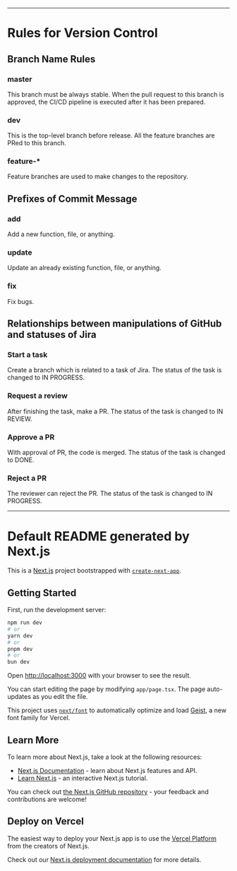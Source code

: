 ----------
# Rules for Version Control

## Branch Name Rules

### master

This branch must be always stable.
When the pull request to this branch is approved, the CI/CD pipeline is executed after it has been prepared.

### dev

This is the top-level branch before release.
All the feature branches are PRed to this branch.

### feature-*

Feature branches are used to make changes to the repository.

## Prefixes of Commit Message

### add

Add a new function, file, or anything.

### update

Update an already existing function, file, or anything.

### fix

Fix bugs.

## Relationships between manipulations of GitHub and statuses of Jira

### Start a task

Create a branch which is related to a task of Jira.
The status of the task is changed to IN PROGRESS.

### Request a review

After finishing the task, make a PR.
The status of the task is changed to IN REVIEW.

### Approve a PR

With approval of PR, the code is merged.
The status of the task is changed to DONE.

### Reject a PR

The reviewer can reject the PR.
The status of the task is changed to IN PROGRESS.

----------
# Default README generated by Next.js

This is a [Next.js](https://nextjs.org) project bootstrapped with [`create-next-app`](https://nextjs.org/docs/app/api-reference/cli/create-next-app).

## Getting Started

First, run the development server:

```bash
npm run dev
# or
yarn dev
# or
pnpm dev
# or
bun dev
```

Open [http://localhost:3000](http://localhost:3000) with your browser to see the result.

You can start editing the page by modifying `app/page.tsx`. The page auto-updates as you edit the file.

This project uses [`next/font`](https://nextjs.org/docs/app/building-your-application/optimizing/fonts) to automatically optimize and load [Geist](https://vercel.com/font), a new font family for Vercel.

## Learn More

To learn more about Next.js, take a look at the following resources:

- [Next.js Documentation](https://nextjs.org/docs) - learn about Next.js features and API.
- [Learn Next.js](https://nextjs.org/learn) - an interactive Next.js tutorial.

You can check out [the Next.js GitHub repository](https://github.com/vercel/next.js) - your feedback and contributions are welcome!

## Deploy on Vercel

The easiest way to deploy your Next.js app is to use the [Vercel Platform](https://vercel.com/new?utm_medium=default-template&filter=next.js&utm_source=create-next-app&utm_campaign=create-next-app-readme) from the creators of Next.js.

Check out our [Next.js deployment documentation](https://nextjs.org/docs/app/building-your-application/deploying) for more details.
